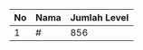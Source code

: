| No | Nama            | Jumlah Level |
|----|-----------------|--------------|
| 1  | #    |    856        |
